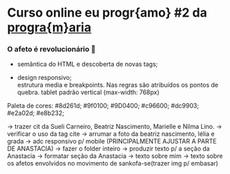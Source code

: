 # Curso online eu progr{amo} #2 da [progra{m}aria](https://www.programaria.org/) 

### O afeto é revolucionário 💜 

<ul>
    <li>semântica do HTML e descoberta de novas tags;</li>
</ul>

<ul>
    <li>design responsivo;</li>
    estrutura media e breakpoints. Nas regras são atribuídos os pontos de quebra.
    tablet padrão vertical (max-width: 768px)
</ul>



Paleta de cores:
#8d261d;
#9f0100;
#9D0400;
#c96600;
#dc9903;
#e2a02d;
#e8b232;

-> trazer cit da Sueli Carneiro, Beatriz Nascimento, Marielle e Nilma Lino.
-> verificar o uso da tag cite
-> arrumar a foto da beatriz nascimento, lélia e grada
-> adc responsivo p/ mobile (PRINCIPALMENTE AJUSTAR A PARTE DE ANASTACIA)
-> fazer o folder inteiro
-> produzir texto p/ a seção da Anastacia 
-> formatar seção da Anastacia
-> texto sobre mim
-> texto sobre os afetos envolvidos no movimento de sankofa-se(trazer img p/ embasar)